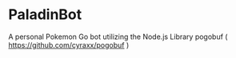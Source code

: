# PaladinBot
A personal Pokemon Go bot utilizing the Node.js Library pogobuf ( https://github.com/cyraxx/pogobuf )
